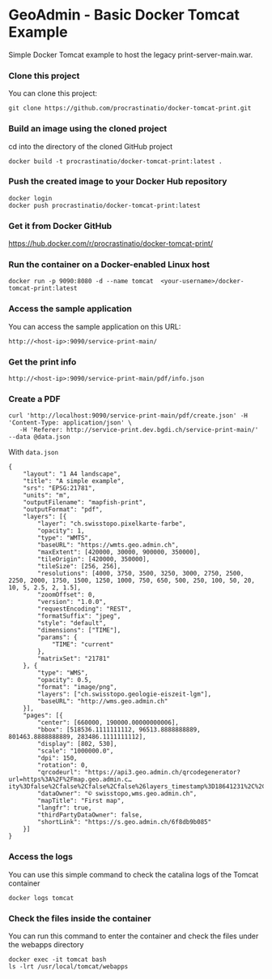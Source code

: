 
GeoAdmin - Basic Docker Tomcat Example 
===========================

Simple Docker Tomcat example to host the legacy print-server-main.war.

### Clone this project

You can clone this project:
~~~~~~~~~~~~~~~~~~~~~~~~~~~~~~~~~~~~~~~~~~~~~~~~~~~~~~~~~~~~~~~~~~~~~~~~~~~~~~~~
git clone https://github.com/procrastinatio/docker-tomcat-print.git
~~~~~~~~~~~~~~~~~~~~~~~~~~~~~~~~~~~~~~~~~~~~~~~~~~~~~~~~~~~~~~~~~~~~~~~~~~~~~~~~

### Build an image using the cloned project

cd into the directory of the cloned GitHub project

~~~~~~~~~~~~~~~~~~~~~~~~~~~~~~~~~~~~~~~~~~~~~~~~~~~~~~~~~~~~~~~~~~~~~~~~~~~~~~~~
docker build -t procrastinatio/docker-tomcat-print:latest .
~~~~~~~~~~~~~~~~~~~~~~~~~~~~~~~~~~~~~~~~~~~~~~~~~~~~~~~~~~~~~~~~~~~~~~~~~~~~~~~~

### Push the created image to your Docker Hub repository

~~~~~~~~~~~~~~~~~~~~~~~~~~~~~~~~~~~~~~~~~~~~~~~~~~~~~~~~~~~~~~~~~~~~~~~~~~~~~~~~
docker login
docker push procrastinatio/docker-tomcat-print:latest
~~~~~~~~~~~~~~~~~~~~~~~~~~~~~~~~~~~~~~~~~~~~~~~~~~~~~~~~~~~~~~~~~~~~~~~~~~~~~~~~

### Get it from Docker GitHub

https://hub.docker.com/r/procrastinatio/docker-tomcat-print/

### Run the container on a Docker-enabled Linux host

~~~~~~~~~~~~~~~~~~~~~~~~~~~~~~~~~~~~~~~~~~~~~~~~~~~~~~~~~~~~~~~~~~~~~~~~~~~~~~~~
docker run -p 9090:8080 -d --name tomcat  <your-username>/docker-tomcat-print:latest
~~~~~~~~~~~~~~~~~~~~~~~~~~~~~~~~~~~~~~~~~~~~~~~~~~~~~~~~~~~~~~~~~~~~~~~~~~~~~~~~

### Access the sample application

You can access the sample application on this URL:

    http://<host-ip>:9090/service-print-main/

### Get the print info

    http://<host-ip>:9090/service-print-main/pdf/info.json

### Create a PDF

~~~~~~~~~~~~~~~~~~~~~~~~~~~~~~~~~~~~~~~~~~~~~~~~~~~~~~~~~~~~~~~~~~~~~~~~~~~~~~~~
curl 'http://localhost:9090/service-print-main/pdf/create.json' -H 'Content-Type: application/json' \
   -H 'Referer: http://service-print.dev.bgdi.ch/service-print-main/' --data @data.json
~~~~~~~~~~~~~~~~~~~~~~~~~~~~~~~~~~~~~~~~~~~~~~~~~~~~~~~~~~~~~~~~~~~~~~~~~~~~~~~~

With `data.json`

~~~~~~~~~~~~~~~~~~~~~~~~~~~~~~~~~~~~~~~~~~~~~~~~~~~~~~~~~~~~~~~~~~~~~~~~~~~~~~~~
{
    "layout": "1 A4 landscape",
    "title": "A simple example",
    "srs": "EPSG:21781",
    "units": "m",
    "outputFilename": "mapfish-print",
    "outputFormat": "pdf",
    "layers": [{
        "layer": "ch.swisstopo.pixelkarte-farbe",
        "opacity": 1,
        "type": "WMTS",
        "baseURL": "https://wmts.geo.admin.ch",
        "maxExtent": [420000, 30000, 900000, 350000],
        "tileOrigin": [420000, 350000],
        "tileSize": [256, 256],
        "resolutions": [4000, 3750, 3500, 3250, 3000, 2750, 2500, 2250, 2000, 1750, 1500, 1250, 1000, 750, 650, 500, 250, 100, 50, 20, 10, 5, 2.5, 2, 1.5],
        "zoomOffset": 0,
        "version": "1.0.0",
        "requestEncoding": "REST",
        "formatSuffix": "jpeg",
        "style": "default",
        "dimensions": ["TIME"],
        "params": {
            "TIME": "current"
        },
        "matrixSet": "21781"
    }, {
        "type": "WMS",
        "opacity": 0.5,
        "format": "image/png",
        "layers": ["ch.swisstopo.geologie-eiszeit-lgm"],
        "baseURL": "http://wms.geo.admin.ch"
    }],
    "pages": [{
        "center": [660000, 190000.00000000006],
        "bbox": [518536.1111111112, 96513.8888888889, 801463.8888888889, 283486.1111111112],
        "display": [802, 530],
        "scale": "1000000.0",
        "dpi": 150,
        "rotation": 0,
        "qrcodeurl": "https://api3.geo.admin.ch/qrcodegenerator?url=https%3A%2F%2Fmap.geo.admin.c…ity%3Dfalse%2Cfalse%2Cfalse%2Cfalse%26layers_timestamp%3D18641231%2C%2C%2C",
        "dataOwner": "© swisstopo,wms.geo.admin.ch",
        "mapTitle": "First map",
        "langfr": true,
        "thirdPartyDataOwner": false,
        "shortLink": "https://s.geo.admin.ch/6f8db9b085"
    }]
}
~~~~~~~~~~~~~~~~~~~~~~~~~~~~~~~~~~~~~~~~~~~~~~~~~~~~~~~~~~~~~~~~~~~~~~~~~~~~~~~~

### Access the logs

You can use this simple command to check the catalina logs of the Tomcat container

~~~~~~~~~~~~~~~~~~~~~~~~~~~~~~~~~~~~~~~~~~~~~~~~~~~~~~~~~~~~~~~~~~~~~~~~~~~~~~~~
docker logs tomcat
~~~~~~~~~~~~~~~~~~~~~~~~~~~~~~~~~~~~~~~~~~~~~~~~~~~~~~~~~~~~~~~~~~~~~~~~~~~~~~~~

### Check the files inside the container

You can run this command to enter the container and check the files under the webapps directory

~~~~~~~~~~~~~~~~~~~~~~~~~~~~~~~~~~~~~~~~~~~~~~~~~~~~~~~~~~~~~~~~~~~~~~~~~~~~~~~~
docker exec -it tomcat bash
ls -lrt /usr/local/tomcat/webapps
~~~~~~~~~~~~~~~~~~~~~~~~~~~~~~~~~~~~~~~~~~~~~~~~~~~~~~~~~~~~~~~~~~~~~~~~~~~~~~~~

